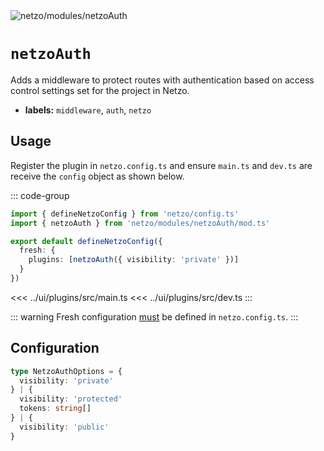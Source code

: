 <script setup lang="ts">
import ChipSimple from '@theme/components/ChipSimple.vue'
</script>

<img src="https://raw.githubusercontent.com/netzo/netzo/main/assets/modules/netzoAuth.svg" alt="netzo/modules/netzoAuth" class="mb-5 w-75px">

# `netzoAuth` <ChipSimple chip="soon" />

Adds a middleware to protect routes with authentication based on access control settings set for the project in Netzo.

- **labels:** `middleware`, `auth`, `netzo`

## Usage

Register the plugin in `netzo.config.ts` and ensure `main.ts` and `dev.ts` are receive the `config` object as shown below.

::: code-group
```ts [netzo.config.ts]
import { defineNetzoConfig } from 'netzo/config.ts'
import { netzoAuth } from 'netzo/modules/netzoAuth/mod.ts'

export default defineNetzoConfig({
  fresh: {
    plugins: [netzoAuth({ visibility: 'private' })]
  }
})
```
<<< ../ui/plugins/src/main.ts
<<< ../ui/plugins/src/dev.ts
:::

::: warning Fresh configuration [must](https://fresh.deno.dev/docs/concepts/ahead-of-time-builds#migrating-existing-projects-with-plugins) be defined in `netzo.config.ts`.
:::

## Configuration

```ts
type NetzoAuthOptions = {
  visibility: 'private'
} | {
  visibility: 'protected'
  tokens: string[]
} | {
  visibility: 'public'
}
```
